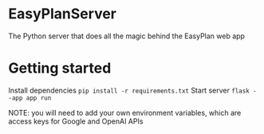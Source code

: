 # EasyPlanServer
The Python server that does all the magic behind the EasyPlan web app

# Getting started

Install dependencies
`pip install -r requirements.txt`
Start server
`flask --app app run`

NOTE: you will need to add your own environment variables, which are access keys for Google and OpenAI APIs
